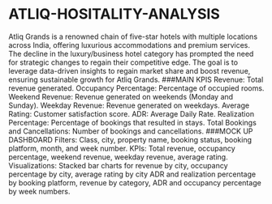 # ATLIQ-HOSITALITY-ANALYSIS
Atliq Grands is a renowned chain of five-star hotels with multiple locations across India, offering luxurious accommodations and premium services.
The decline in the luxury/business hotel category has prompted the need for strategic changes to regain their competitive edge.
The goal is to leverage data-driven insights to regain market share and boost revenue, ensuring sustainable growth for Atliq Grands.
###MAIN KPIS
Revenue: Total revenue generated.
Occupancy Percentage: Percentage of occupied rooms.
Weekend Revenue: Revenue generated on weekends (Monday and Sunday).
Weekday Revenue: Revenue generated on weekdays.
Average Rating: Customer satisfaction score.
ADR: Average Daily Rate.
Realization Percentage: Percentage of bookings that resulted in stays.
Total Bookings and Cancellations: Number of bookings and cancellations. 
###MOCK UP DASHBOARD
Filters: Class, city, property name, booking status, booking platform, month, and week number.
KPIs: Total revenue, occupancy percentage, weekend revenue, weekday revenue, average rating.
Visualizations: Stacked bar charts for revenue by city, occupancy percentage by city, average rating by city ADR and realization percentage by booking platform, revenue by category, ADR and occupancy percentage by week numbers.




